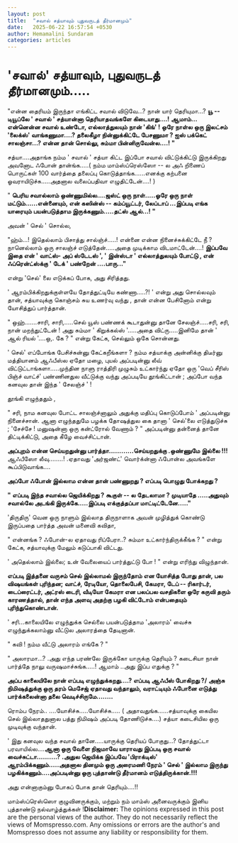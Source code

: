 ```yaml
---
layout: post
title:  "சவால் சத்யாவும் புதுவருடத் தீர்மானமும்"
date:   2025-06-22 16:57:54 +0530
author: Hemamalini Sundaram
categories: articles
---
```


#  \'சவால்\' சத்யாவும், புதுவருடத் தீர்மானமும்\..... 

"என்ன தைரியம் இருந்தா எங்கிட்ட சவால் விடுவே...? நான் யார் தெரியுமா...? **யூ --
டியூப்லே ' சவால் ' சத்யான்னா தெரியாதவங்களே கிடையாது....! ஆமாம்... என்னென்ன சவால்
உண்டோ, எல்லாத்துலயும் நான் 'கிங்' ! ஒரே நாள்ல ஒரு இலட்சம் 'லைக்ஸ்' வாங்கணுமா....?
தலைகீழா நின்னுக்கிட்டே பேசணுமா ? ஐஸ் பக்கெட் சாலஞ்சா...? என்ன தான் சொல்லு, சும்மா
பின்னிருவேன்ல....! "**

சத்யா....அதாங்க நம்ம ' சவால் ' சத்யா கிட்ட இப்போ சவால் விட்டுக்கிட்டு இருக்கிறது
அவனோட ஃபோன் தான்ங்க.....( நம்ம மாம்ஸ்ப்ரெஸ்ஸோ -- ல அஃ றிணைப் பொருட்கள் 100 வார்த்தை
தலைப்பு கொடுத்தாங்க......எனக்கு கற்பனை ஓவராயிடுச்சு.....அதனால வலைப்பதிவா
எழுதிட்டேன்....! )

" **பெரிய சவால்லாம் ஒண்ணுமில்ல....ஜஸ்ட் ஒரு நாள்.....ஓரே ஒரு நாள்
மட்டும்......என்னையும், என் கஸின்ஸ் -- கம்ப்யூட்டர், லேப்டாப் ...இப்படி எங்க யாரையும்
பயன்படுத்தாம இருக்கணும்.....தட்ஸ் ஆல்...! "**

அவன் ' செல் ' சொல்ல,

"ஹ்ம்...! இதெல்லாம் பிசாத்து சால்ஞ்ச்.....! என்னை என்ன நினைச்சுக்கிட்டே நீ ? நானெல்லாம்
ஒரு சாலஞ்ச் எடுத்தேன்.....அதை முடிக்காம விடமாட்டேன்....! **இப்பவே இதை என் ' வாட்ஸ்-
அப் ஸ்டேடஸ் ', ' இன்ஸ்டா ' எல்லாத்துலயும் போட்டு , என் ஃப்ரென்ட்ஸ்க்கு ' டேக் ' பண்றேன்
....பாரு..."**

என்று 'செல்' லை எடுக்கப் போக, அது சிரித்தது.

' ஆரம்பிக்கிறதுக்குள்ளயே தோத்துட்டியே கண்ணா.....?! ' என்று அது சொல்லவும் தான்,
சத்யாவுக்கு கொஞ்சம் சுய உணர்வு வந்து , தான் என்ன பேசினோம் என்று யோசித்துப் பார்த்தான்.

" ஒஹ்.......சாரி, சாரி,.....செல் யூஸ் பண்ணக் கூடாதுன்னு தானே சேலஞ்ச்.....சரி,
சரி, நான் மறந்துட்டேன் ! அது சும்மா ' கிறுக்கல்ஸ் '.....அதை விட்ரு.....இனிமே தான்
' ஆல் ரியல் '....ஒ,. கே ? " என்று கேட்க, செல்லும் ஒகே சொன்னது.

' செல்' எப்போங்க பேசிச்சுன்னு கேட்கறீங்களா ? நம்ம சத்யாக்கு அன்னிக்கு திடீர்னு மத்தியானம்
ஆஃபீஸ்ல ஏதோ மழை, புயல் அப்படின்னு லீவ் விட்டுட்டாங்களா.....முந்தின நாளு ராத்திரி
முழுசும் உட்கார்ந்து ஏதோ ஒரு 'வெப் சீரிஸ் பிஞ்ச் வாட்ச்' பண்ணினதுல வீட்டுக்கு வந்து
அப்படியே தூங்கிட்டான் ; அப்போ வந்த கனவுல தான் இந்த ' சேலஞ்ச் ' !

தூங்கி எழுந்ததும் ,

" சரி, நாம கனவுல போட்ட சாலஞ்ச்னாலும் அதுக்கு மதிப்பு கொடுப்போம் ' அப்படின்னு
நினைச்சான். ஆனா எழுந்ததுமே பழக்க தோஷத்துல கை தானா ' செல்'லை எடுத்துடுச்சு ;
'சேச்சே ! மனுஷன்னா ஒரு கன்ட்ரோல் வேணாம் ? " அப்படின்னு தன்னைத் தானே திட்டிக்கிட்டு,
அதை கீழே வைச்சிட்டான்.

**அப்புறம் என்ன செய்யறதுன்னு பார்த்தா.........\...செய்யறதுக்கு .ஒண்ணுமே இல்லை !!!**
ஆஃபீஸோ லீவு........! .ஏதாவது 'அர்ஜண்ட்' வொர்க்ன்னா ஃபோன்ல அவங்களே கூப்பிடுவாங்க....

**அப்போ ஃபோன் இல்லாம என்ன தான் பண்ணுறது ? எப்படி பொழுது போக்கறது ?**

**" எப்படி இந்த சவால்ல ஜெயிக்கிறது ? கூகுள் -- ல தேடலாமா ? முடியாதே
.....அதுவும் சவால்லே அடங்கி இருக்கே.....இப்படி எக்குத்தப்பா மாட்டிட்டேனே....."**

'திருதிரு' வென ஒரு நாளும் இல்லாத திருநாளாக அவன் முழித்துக் கொண்டு இருப்பதை
பார்த்த அவன் மனைவி கவிதா,

" என்னங்க ? ஃபோன்-ல ஏதாவது ரிப்பேரா..? சும்மா உட்கார்ந்திருக்கீங்க ? " என்று கேட்க,
சத்யாவுக்கு மேலும் கடுப்பாகி விட்டது.

' அதெல்லாம் இல்லை; உன் வேலையைப் பார்த்துட்டு போ ! " என்று எரிந்து விழுந்தான்.

**எப்படி இத்தனை வருசம் செல் இல்லாமல் இருந்தோம் என யோசித்த போது தான், பல விஷயங்கள்
புரிந்தன; வாட்ச், ரேடியோ, தொலைபேசி, கேமரா, டேப் -- ரிகார்டர், டைப்ரைட்டர், அட்ரஸ்
டைரி, வீடியோ கேமரா என பலப்பல வசதிகளை ஒரே கருவி தரும் காரணத்தால், தான் எந்த அளவு
அதற்கு பழகி விட்டோம் என்பதையும் புரிந்துகொண்டான்.**

' சரி...காலையிலே எழுந்துக்க செல்லை பயன்படுத்தாம 'அலாரம்' வைச்சு எழுந்துக்கலாம்னு
வீட்டுல அலாரத்தை தேடினான்.

" கவி ! நம்ம வீட்டு அலாரம் எங்கே ? "

" அலாரமா...? .அது எந்த பரண்லே இருக்கோ யாருக்கு தெரியும் ? கடைசியா நான் பார்த்தே
நாலு வருஷமாச்சுங்க.....! ஆமாம் ..அது இப்ப எதுக்கு ? "

**அப்ப காலையிலே நான் எப்படி எழுந்துக்கறது....? எப்படி ஆஃபீஸ் போகிறது ?/ அஞ்சு
நிமிஷத்துக்கு ஒரு தரம் மெசேஜ் ஏதாவது வந்தாலும், வராட்டியும் ஃபோனை எடுத்து
பார்க்கலைன்னா தலை வெடிச்சிருமே........**

ரொம்ப நேரம்.. ....யோசிச்சு.....யோசிச்சு..... ( அதாவதுங்க......சத்யாவுக்கு கையில
செல் இல்லாததுனால பத்து நிமிஷம் அப்படி தோணிடுச்சு....) சத்யா கடைசியில ஒரு
முடிவுக்கு வந்தான்.

' இது கனவுல வந்த சவால் தானே.....யாருக்கு தெரியப் போகுது...? தோத்துட்டா
பரவாயில்ல....**ஆனா ஒரு வேளை நிஜமாவே யாராவது இப்படி ஒரு சவால்
வைச்சுட்டா..........? .அதுல ஜெயிக்க இப்பவே 'பிராக்டிஸ்' ஆரம்பிக்கணும்.....அதனால
தினமும் ஒரு அரைமணி நேரம் ' செல் ' இல்லாம இருந்து பழகிக்கணும்....அப்படின்னு ஒரு
புத்தாண்டு தீர்மானம் எடுத்திருக்கான்.!!!**

அது என்னாகும்னு போகப் போக தான் தெரியும்....!!

மாம்ஸ்ப்ரெஸ்ஸொ குழுவினருக்கும், மற்றும் நம் மாம்ஸ் அனைவருக்கும் இனிய புத்தாண்டு
நல்வாழ்த்துக்கள் !**Disclaimer:** The opinions expressed in this post are the
personal views of the author. They do not necessarily reflect the views
of Momspresso.com. Any omissions or errors are the author\'s and
Momspresso does not assume any liability or responsibility for them.
